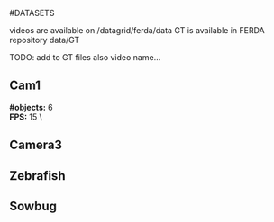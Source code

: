 #DATASETS

videos are available on /datagrid/ferda/data
GT is available in FERDA repository data/GT

TODO: add to GT files also video name...

## Cam1
**\#objects:** 6 \
**FPS:** 15 \


## Camera3

## Zebrafish

## Sowbug